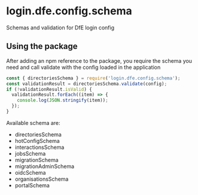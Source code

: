 # login.dfe.config.schema
Schemas and validation for DfE login config

## Using the package
After adding an npm reference to the package, you require the schema you need and call validate with the config loaded in the application

```javascript
const { directoriesSchema } = require('login.dfe.config.schema');
const validationResult = directoriesSchema.validate(config);
if (!validationResult.isValid) {
  validationResult.forEach((item) => {
    console.log(JSON.stringify(item));
  });
}
```

Available schema are:

* directoriesSchema
* hotConfigSchema
* interactionsSchema
* jobsSchema
* migrationSchema
* migrationAdminSchema
* oidcSchema
* organisationsSchema
* portalSchema